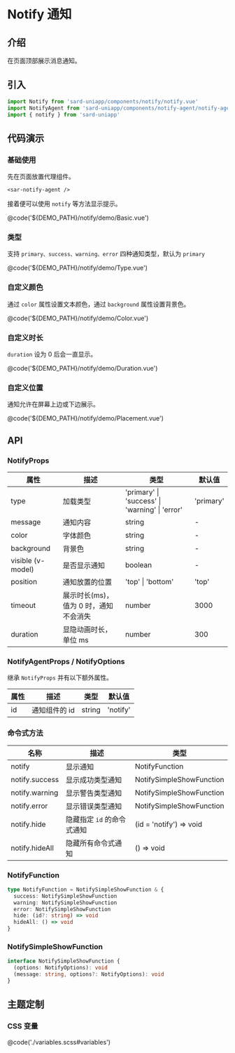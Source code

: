 # Notify 通知

## 介绍

在页面顶部展示消息通知。

## 引入

```ts
import Notify from 'sard-uniapp/components/notify/notify.vue'
import NotifyAgent from 'sard-uniapp/components/notify-agent/notify-agent.vue'
import { notify } from 'sard-uniapp'
```

## 代码演示

### 基础使用

先在页面放置代理组件。

```tsx
<sar-notify-agent />
```

接着便可以使用 `notify` 等方法显示提示。

@code('${DEMO_PATH}/notify/demo/Basic.vue')

### 类型

支持 `primary、success、warning、error` 四种通知类型，默认为 `primary`

@code('${DEMO_PATH}/notify/demo/Type.vue')

### 自定义颜色

通过 `color` 属性设置文本颜色，通过 `background` 属性设置背景色。

@code('${DEMO_PATH}/notify/demo/Color.vue')

### 自定义时长

`duration` 设为 0 后会一直显示。

@code('${DEMO_PATH}/notify/demo/Duration.vue')

### 自定义位置

通知允许在屏幕上边或下边展示。

@code('${DEMO_PATH}/notify/demo/Placement.vue')

## API

### NotifyProps

| 属性              | 描述                                  | 类型                                           | 默认值    |
| ----------------- | ------------------------------------- | ---------------------------------------------- | --------- |
| type              | 加载类型                              | 'primary' \| 'success' \| 'warning' \| 'error' | 'primary' |
| message           | 通知内容                              | string                                         | -         |
| color             | 字体颜色                              | string                                         | -         |
| background        | 背景色                                | string                                         | -         |
| visible (v-model) | 是否显示通知                          | boolean                                        | -         |
| position          | 通知放置的位置                        | 'top' \| 'bottom'                              | 'top'     |
| timeout           | 展示时长(ms)，值为 0 时，通知不会消失 | number                                         | 3000      |
| duration          | 显隐动画时长，单位 ms                 | number                                         | 300       |

### NotifyAgentProps / NotifyOptions

继承 `NotifyProps` 并有以下额外属性。

| 属性 | 描述          | 类型   | 默认值   |
| ---- | ------------- | ------ | -------- |
| id   | 通知组件的 id | string | 'notify' |

### 命令式方法

| 名称           | 描述                       | 类型                     |
| -------------- | -------------------------- | ------------------------ |
| notify         | 显示通知                   | NotifyFunction           |
| notify.success | 显示成功类型通知           | NotifySimpleShowFunction |
| notify.warning | 显示警告类型通知           | NotifySimpleShowFunction |
| notify.error   | 显示错误类型通知           | NotifySimpleShowFunction |
| notify.hide    | 隐藏指定 `id` 的命令式通知 | (id = 'notify') => void  |
| notify.hideAll | 隐藏所有命令式通知         | () => void               |

### NotifyFunction

```ts
type NotifyFunction = NotifySimpleShowFunction & {
  success: NotifySimpleShowFunction
  warning: NotifySimpleShowFunction
  error: NotifySimpleShowFunction
  hide: (id?: string) => void
  hideAll: () => void
}
```

### NotifySimpleShowFunction

```ts
interface NotifySimpleShowFunction {
  (options: NotifyOptions): void
  (message: string, options?: NotifyOptions): void
}
```

## 主题定制

### CSS 变量

@code('./variables.scss#variables')
